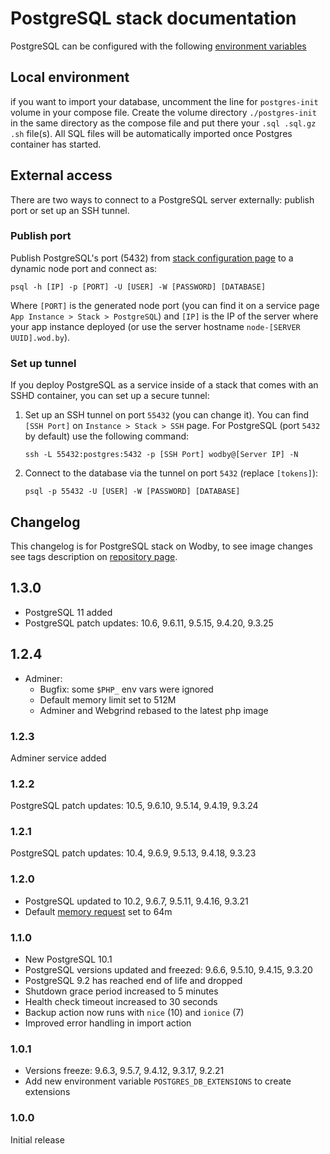 # PostgreSQL stack documentation

PostgreSQL can be configured with the following [environment variables](https://github.com/wodby/postgres#environment-variables)

## Local environment

if you want to import your database, uncomment the line for `postgres-init` volume in your compose file. Create the volume directory `./postgres-init` in the same directory as the compose file and put there your `.sql .sql.gz .sh` file(s). All SQL files will be automatically imported once Postgres container has started.

## External access

There are two ways to connect to a PostgreSQL server externally: publish port or set up an SSH tunnel.

### Publish port

Publish PostgreSQL's port (5432) from [stack configuration page](../../stacks/config.md#ports) to a dynamic node port and connect as:

```shell
psql -h [IP] -p [PORT] -U [USER] -W [PASSWORD] [DATABASE]
```

Where `[PORT]` is the generated node port (you can find it on a service page `App Instance > Stack > PostgreSQL`) and `[IP]` is the IP of the server where your app instance deployed (or use the server hostname `node-[SERVER UUID].wod.by`).

### Set up tunnel

If you deploy PostgreSQL as a service inside of a stack that comes with an SSHD container, you can set up a secure tunnel:

1. Set up an SSH tunnel on port `55432` (you can change it). You can find `[SSH Port]` on `Instance > Stack > SSH` page. For PostgreSQL (port `5432` by default) use the following command:    
    ```shell
    ssh -L 55432:postgres:5432 -p [SSH Port] wodby@[Server IP] -N
    ```
2. Connect to the database via the tunnel on port `5432` (replace `[tokens]`):
    ```shell
    psql -p 55432 -U [USER] -W [PASSWORD] [DATABASE]
    ```

## Changelog

This changelog is for PostgreSQL stack on Wodby, to see image changes see tags description on [repository page](https://github.com/wodby/postgres/releases).

## 1.3.0

* PostgreSQL 11 added
* PostgreSQL patch updates: 10.6, 9.6.11, 9.5.15, 9.4.20, 9.3.25

## 1.2.4

* Adminer: 
    * Bugfix: some `$PHP_` env vars were ignored
    * Default memory limit set to 512M
    * Adminer and Webgrind rebased to the latest php image

### 1.2.3

Adminer service added

### 1.2.2

PostgreSQL patch updates: 10.5, 9.6.10, 9.5.14, 9.4.19, 9.3.24

### 1.2.1

PostgreSQL patch updates: 10.4, 9.6.9, 9.5.13, 9.4.18, 9.3.23

### 1.2.0

* PostgreSQL updated to 10.2, 9.6.7, 9.5.11, 9.4.16, 9.3.21
* Default [memory request](../config.md#resources) set to 64m

### 1.1.0

* New PostgreSQL 10.1
* PostgreSQL versions updated and freezed: 9.6.6, 9.5.10, 9.4.15, 9.3.20
* PostgreSQL 9.2 has reached end of life and dropped
* Shutdown grace period increased to 5 minutes
* Health check timeout increased to 30 seconds
* Backup action now runs with `nice` (10) and `ionice` (7)
* Improved error handling in import action

### 1.0.1

* Versions freeze: 9.6.3, 9.5.7, 9.4.12, 9.3.17, 9.2.21
* Add new environment variable `POSTGRES_DB_EXTENSIONS` to create extensions

### 1.0.0

Initial release
